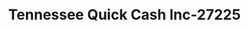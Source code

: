 ---
f_zip-code: 37122
f_state-code: TN
title: Tennessee Quick Cash Inc-27225
f_phone: 615-773-2274
f_city-only: Mount Juliet
f_address: 12007 Lebanon Rd Mount Juliet
f_location-unique-id: '27225'
slug: tennessee-quick-cash-inc-27225
updated-on: '2024-05-30T13:46:58.046Z'
created-on: '2024-05-30T13:36:59.803Z'
published-on: '2024-05-30T13:54:32.469Z'
f_city-state: cms/city/mount-juliet-tn.md
f_company: cms/company/tennessee-quick-cash-inc.md
f_state: cms/state/tennessee.md
layout: '[payday-loan].html'
tags: payday-loan
---